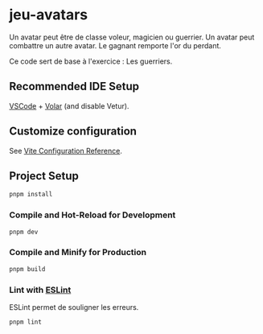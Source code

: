 # jeu-avatars

Un avatar peut être de classe voleur, magicien ou guerrier. 
Un avatar peut combattre un autre avatar. 
Le gagnant remporte l'or du perdant. 

Ce code sert de base à l'exercice : Les guerriers.

## Recommended IDE Setup

[VSCode](https://code.visualstudio.com/) + [Volar](https://marketplace.visualstudio.com/items?itemName=Vue.volar) (and disable Vetur).

## Customize configuration

See [Vite Configuration Reference](https://vite.dev/config/).

## Project Setup

```sh
pnpm install
```

### Compile and Hot-Reload for Development

```sh
pnpm dev
```

### Compile and Minify for Production

```sh
pnpm build
```

### Lint with [ESLint](https://eslint.org/)

ESLint permet de souligner les erreurs. 

```sh
pnpm lint
```

